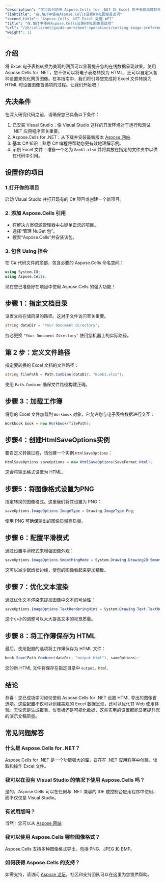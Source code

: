 ```yaml
---
"description": "学习如何使用 Aspose.Cells for .NET 将 Excel 电子表格高效转换为美观的 HTML 网页。本分步指南涵盖从设置图像首选项到优化文本渲染的所有内容。"
"linktitle": "在.NET中使用Aspose.Cells设置HTML图像首选项"
"second_title": "Aspose.Cells .NET Excel 处理 API"
"title": "在.NET中使用Aspose.Cells设置HTML图像首选项"
"url": "/zh/cells/net/guide-worksheet-operations/setting-image-preferences/"
"weight": 11
---
```


## 介绍

将 Excel 电子表格转换为美观的网页可以显著提升您的在线数据呈现效果。使用 Aspose.Cells for .NET，您不仅可以将电子表格转换为 HTML，还可以自定义各种设置来优化网页图像。在本指南中，我们将引导您完成将 Excel 文件转换为 HTML 时设置图像首选项的过程。让我们开始吧！

## 先决条件

在深入研究代码之前，请确保您已具备以下条件：

1. 已安装 Visual Studio：像 Visual Studio 这样的开发环境对于运行和测试 .NET 应用程序至关重要。
2. Aspose.Cells for .NET：从下载并安装最新版本 [Aspose 网站](https://releases。aspose.com/cells/net/).
3. 基本 C# 知识：熟悉 C# 编程将帮助您更有效地理解示例。
4. 示例 Excel 文件：准备一个名为 `Book1.xlsx` 并将其放在指定的文件夹中以供在代码中引用。

## 设置你的项目

### 1.打开你的项目

启动 Visual Studio 并打开现有的 C# 项目或创建一个新项目。

### 2. 添加 Aspose.Cells 引用

- 在解决方案资源管理器中右键单击您的项目。
- 选择“管理 NuGet 包”。
- 搜索“Aspose.Cells”并安装该包。

### 3. 包含 Using 指令

在 C# 代码文件的顶部，包含必要的 Aspose.Cells 命名空间：

```csharp
using System.IO;
using Aspose.Cells;
```

现在您已准备好在项目中使用 Aspose.Cells 的强大功能！

## 步骤 1：指定文档目录

设置文档存储目录的路径。这对于文件访问至关重要。

```csharp
string dataDir = "Your Document Directory";
```

务必更换 `"Your Document Directory"` 使用您机器上的实际路径。

## 第 2 步：定义文件路径

指定要转换的 Excel 文档的文件路径：

```csharp
string filePath = Path.Combine(dataDir, "Book1.xlsx");
```

使用 `Path.Combine` 确保文件路径构建正确。

## 步骤 3：加载工作簿

将您的 Excel 文件加载到 `Workbook` 对象，它允许您与电子表格数据进行交互：

```csharp
Workbook book = new Workbook(filePath);
```

## 步骤4：创建HtmlSaveOptions实例

要自定义转换过程，请创建一个实例 `HtmlSaveOptions`：

```csharp
HtmlSaveOptions saveOptions = new HtmlSaveOptions(SaveFormat.Html);
```

这会将输出格式设置为 HTML。

## 步骤5：将图像格式设置为PNG

指定转换的图像格式。这里我们将其设置为 PNG：

```csharp
saveOptions.ImageOptions.ImageType = Drawing.ImageType.Png;
```

使用 PNG 可确保输出的图像质量高质量。

## 步骤 6：配置平滑模式

通过设置平滑模式来增强图像外观：

```csharp
saveOptions.ImageOptions.SmoothingMode = System.Drawing.Drawing2D.SmoothingMode.AntiAlias;
```

这可以减少锯齿状边缘，使您的图像看起来更加精致。

## 步骤 7：优化文本渲染

通过优化文本渲染来提高图像中文本的可读性：

```csharp
saveOptions.ImageOptions.TextRenderingHint = System.Drawing.Text.TextRenderingHint.AntiAlias;
```

这个小小的调整可以大大提高文本的视觉质量。

## 步骤 8：将工作簿保存为 HTML

最后，使用配置的选项将工作簿保存为 HTML 文件：

```csharp
book.Save(Path.Combine(dataDir, "output.html"), saveOptions);
```

您的新 HTML 文件将保存在指定目录中 `output。html`.

## 结论

恭喜！您已成功学习如何使用 Aspose.Cells for .NET 设置 HTML 导出的图像首选项。这些配置不仅可以创建美观的 Excel 数据呈现，还可以优化其 Web 使用体验。无论您是生成报表、仪表板还是可视化数据，这些实用的设置都能显著提升您的演示文稿质量。

## 常见问题解答

### 什么是 Aspose.Cells for .NET？

Aspose.Cells for .NET 是一个功能强大的库，旨在在 .NET 应用程序中创建、读取和操作 Excel 文件。

### 我可以在没有 Visual Studio 的情况下使用 Aspose.Cells 吗？

是的，Aspose.Cells 可以在任何与 .NET 兼容的 IDE 或控制台应用程序中使用，而不仅仅是 Visual Studio。

### 有试用版吗？

当然！您可以从 [Aspose 网站](https://releases。aspose.com/).

### 我可以使用 Aspose.Cells 哪些图像格式？

Aspose.Cells 支持多种图像格式导出，包括 PNG、JPEG 和 BMP。

### 如何获得 Aspose.Cells 的支持？

如需支持，请访问 [Aspose 论坛](https://forum.aspose.com/c/cells/9)，社区和支持团队可以在这里为您提供帮助。
